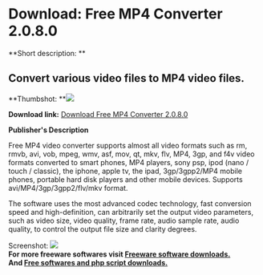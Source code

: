 # Download: Free MP4 Converter 2.0.8.0

**Short description: **

## Convert various video files to MP4 video files.

  
**Thumbshot: **![](http://www.freewarefiles.com/screenshot/shxn_mp4converter_md.jpg)   
  
**Download link:** [Download Free MP4 Converter 2.0.8.0](http://freesoftwares.boysofts.com/Free-MP4-Converter_program_79568.html)  
  

**Publisher's Description**  
  

Free MP4 video converter supports almost all video formats such as rm, rmvb,
avi, vob, mpeg, wmv, asf, mov, qt, mkv, flv, MP4, 3gp, and f4v video formats
converted to smart phones, MP4 players, sony psp, ipod (nano / touch /
classic), the iphone, apple tv, the ipad, 3gp/3gpp2/MP4 mobile phones,
portable hard disk players and other mobile devices. Supports
avi/MP4/3gp/3gpp2/flv/mkv format.

The software uses the most advanced codec technology, fast conversion speed
and high-definition, can arbitrarily set the output video parameters, such as
video size, video quality, frame rate, audio sample rate, audio quality, to
control the output file size and clarity degrees.

  
  
Screenshot: ![](http://www.freewarefiles.com/screenshot/shxn_mp4converter.jpg)  
**For more freeware softwares visit [Freeware software downloads.](http://freesoftwares.boysofts.com/)**   
**And [Free softwares and php script downloads.](http://www.boysofts.com/)**

